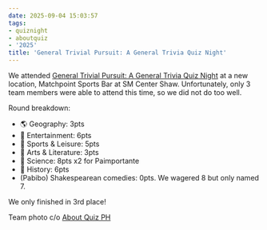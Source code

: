 ```yaml
---
date: 2025-09-04 15:03:57
tags:
- quiznight
- aboutquiz
- '2025'
title: 'General Trivial Pursuit: A General Trivia Quiz Night'
---
```


We attended [General Trivial Pursuit: A General Trivia Quiz Night](https://www.facebook.com/events/1484683759350991) at a new location, Matchpoint Sports Bar at SM Center Shaw. Unfortunately, only 3 team members were able to attend this time, so we did not do too well.

Round breakdown:

- 🌎 Geography: 3pts
- 💃 Entertainment: 6pts
- 🏓 Sports & Leisure: 5pts
- 📖 Arts & Literature: 3pts
- 🔬 Science: 8pts x2 for Paimportante
- 📜 History: 6pts
- (Pabibo) Shakespearean comedies: 0pts. We wagered 8 but only named 7.

We only finished in 3rd place!

Team photo c/o [About Quiz PH](https://www.facebook.com/AboutQuizPH/posts/765333386119438)